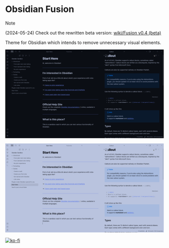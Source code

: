 # Obsidian Fusion

> [!note]
> (2024-05-24) Check out the rewritten beta version: [wiki/Fusion v0.4 (beta)](https://github.com/zamsyt/obsidian-fusion/wiki/Fusion-v0.4-%28beta%29)

Theme for Obsidian which intends to remove unnecessary visual elements.

![](dark.png)

![](light.png)

[![ko-fi](https://ko-fi.com/img/githubbutton_sm.svg)](https://ko-fi.com/zamsyt)
